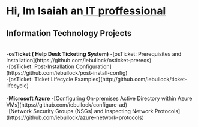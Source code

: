 <h1> Hi, Im Isaiah an<a href="https://www.linkedin.com/in/isaiah-bullock-3b5a20174/"> IT proffessional</a> </h1>

<h2>Information Technology Projects</h2>
<br>
-<b>osTicket ( Help Desk Ticketing System)</b>
  -[osTicket: Prerequisites and Installation](https://github.com/iebullock/osticket-prereqs)<br>
  -[osTicket: Post-Installation Configuration](https://github.com/iebullock/post-install-config)<br>
  -[osTicket: Ticket Lifecycle Examples](http://github.com/iebullock/ticket-lifecycle)<br>
  <br>
 -<b>Microsoft Azure</b>
  -[Configuring  On-premises Active Directory within Azure VMs](https://github.com/iebullock/configure-ad)<br>
  -[Network Security Groups (NSGs) and Inspecting Network Protocols](https://github.com/iebullock/azure-network-protocols)<br>
